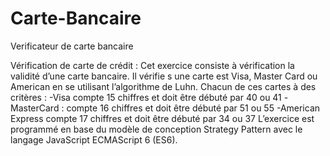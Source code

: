 # Carte-Bancaire
Verificateur de carte bancaire

Vérification de carte de crédit :
Cet exercice consiste à vérification la validité d’une carte bancaire.
Il vérifie s une carte est Visa, Master Card ou American en se utilisant l’algorithme de Luhn.
 Chacun de ces cartes à des critères :
-Visa compte 15 chiffres et doit être débuté par 40 ou 41
-MasterCard : compte 16 chiffres et doit être débuté par 51 ou 55
-American Express compte 17 chiffres et doit être débuté par 34 ou 37
L’exercice est programmé en base du modèle de conception Strategy Pattern avec le langage JavaScript ECMAScript 6 (ES6). 
